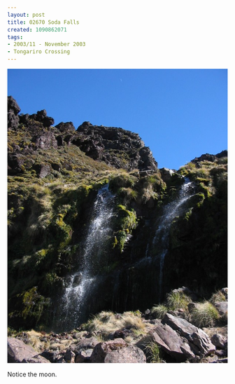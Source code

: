 ```yaml
---
layout: post
title: 02670 Soda Falls
created: 1090862071
tags:
- 2003/11 - November 2003
- Tongariro Crossing
---
```


<img src="/image/images/126_2670-901.jpg"/>

Notice the moon.
